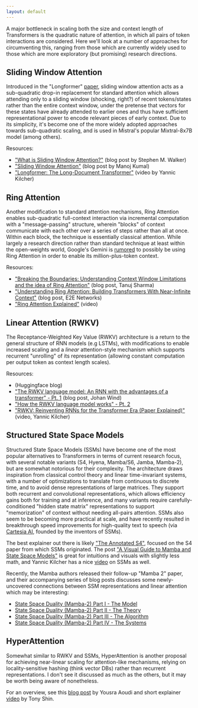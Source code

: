 ```yaml
---
layout: default
---
```


A major bottleneck in scaling both the size and context length of Transformers is the quadratic nature of attention, in which all pairs of token interactions are considered. Here we'll look at a number of approaches for circumventing this, ranging from those which are currently widely used to those which are more exploratory (but promising) research directions.

<h2>Sliding Window Attention</h2>

Introduced in the "Longformer" [paper](https://arxiv.org/abs/2004.05150), sliding window attention acts as a sub-quadratic drop-in replacement for standard attention which allows attending only to a sliding window (shocking, right?) of recent tokens/states rather than the entire context window, under the pretense that vectors for these states have already attended to earlier ones and thus have sufficient representational power to encode relevant pieces of early context. Due to its simplicity, it's become one of the more widely adopted approaches towards sub-quadratic scaling, and is used in Mistral's popular Mixtral-8x7B model (among others).

Resources:

- ["What is Sliding Window Attention?"](https://klu.ai/glossary/sliding-window-attention) (blog post by Stephen M. Walker)
- ["Sliding Window Attention"](https://medium.com/@manojkumal/sliding-window-attention-565f963a1ffd) (blog post by Manoj Kumal)
- ["Longformer: The Long-Document Transformer"](https://www.youtube.com/watch?v=_8KNb5iqblE) (video by Yannic Kilcher)

<h2>Ring Attention</h2>

Another modification to standard attention mechanisms, Ring Attention enables sub-quadratic full-context interaction via incremental computation with a "message-passing" structure, wherein "blocks" of context communicate with each other over a series of steps rather than all at once. Within each block, the technique is essentially classical attention. While largely a research direction rather than standard technique at least within the open-weights world, Google's Gemini is [rumored](https://www.reddit.com/r/MachineLearning/comments/1arj2j8/d_gemini_1m10m_token_context_window_how/) to possibly be using Ring Attention in order to enable its million-plus-token context.

Resources:

- ["Breaking the Boundaries: Understanding Context Window Limitations and the idea of Ring Attention"](https://medium.com/@tanuj22july/breaking-the-boundaries-understanding-context-window-limitations-and-the-idea-of-ring-attention-170e522d44b2) (blog post, Tanuj Sharma)
- ["Understanding Ring Attention: Building Transformers With Near-Infinite Context"](https://www.e2enetworks.com/blog/understanding-ring-attention-building-transformers-with-near-infinite-context) (blog post, E2E Networks)
- ["Ring Attention Explained"](https://www.youtube.com/watch?v=jTJcP8iyoOM) (video)

<h2>Linear Attention (RWKV)</h2>

The Receptance-Weighted Key Value (RWKV) architecture is a return to the general structure of RNN models (e.g LSTMs), with modifications to enable increased scaling and a _linear_ attention-style mechanism which supports recurrent "unrolling" of its representation (allowing constant computation per output token as context length scales).

Resources:

- [](https://huggingface.co/blog/rwkv) (Huggingface blog)
- ["The RWKV language model: An RNN with the advantages of a transformer" - Pt. 1](https://johanwind.github.io/2023/03/23/rwkv_overview.html) (blog post, Johan Wind)
- ["How the RWKV language model works" - Pt. 2](https://johanwind.github.io/2023/03/23/rwkv_details.html)
- ["RWKV: Reinventing RNNs for the Transformer Era (Paper Explained)"](https://www.youtube.com/watch?v=x8pW19wKfXQ) (video, Yannic Kilcher)

<h2>Structured State Space Models</h2>

Structured State Space Models (SSMs) have become one of the most popular alternatives to Transformers in terms of current research focus, with several notable variants (S4, Hyena, Mamba/S6, Jamba, Mamba-2), but are somewhat notorious for their complexity.
The architecture draws inspiration from classical control theory and linear time-invariant systems, with a number of optimizations to translate from continuous to discrete time, and to avoid dense representations of large matrices. They support both recurrent and convolutional representations, which allows efficiency gains both for training and at inference, and many variants require carefully-conditioned "hidden state matrix" representations to support "memorization" of context without needing all-pairs attention. SSMs also seem to be becoming more practical at scale, and have recently resulted in breakthrough speed improvements for high-quality text to speech (via [Cartesia AI](https://www.cartesia.ai/), founded by the inventors of SSMs).

The best explainer out there is likely ["The Annotated S4"](https://srush.github.io/annotated-s4/), focused on the S4 paper from which SSMs originated. The post ["A Visual Guide to Mamba and State Space Models"](https://newsletter.maartengrootendorst.com/p/a-visual-guide-to-mamba-and-state) is great for intuitions and visuals with slightly less math, and Yannic Kilcher has a nice [video](https://www.youtube.com/watch?v=9dSkvxS2EB0) on SSMs as well.

Recently, the Mamba authors released their follow-up "Mamba 2" paper, and their accompanying series of blog posts discusses some newly-uncovered connections between SSM representations and linear attention which may be interesting:

- [State Space Duality (Mamba-2) Part I - The Model](https://tridao.me/blog/2024/mamba2-part1-model/)
- [State Space Duality (Mamba-2) Part II - The Theory](https://tridao.me/blog/2024/mamba2-part2-theory/)
- [State Space Duality (Mamba-2) Part III - The Algorithm](https://tridao.me/blog/2024/mamba2-part3-algorithm/)
- [State Space Duality (Mamba-2) Part IV - The Systems](https://tridao.me/blog/2024/mamba2-part4-systems/)

<h2>HyperAttention</h2>

Somewhat similar to RWKV and SSMs, HyperAttention is another proposal for achieving near-linear scaling for attention-like mechanisms, relying on locality-sensitive hashing (think vector DBs) rather than recurrent representations. I don't see it discussed as much as the others, but it may be worth being aware of nonetheless.

For an overview, see this [blog post](https://medium.com/@yousra.aoudi/linear-time-magic-how-hyperattention-optimizes-large-language-models-b691c0e2c2b0) by Yousra Aoudi and short explainer [video](https://www.youtube.com/watch?v=uvix7XwAjOg) by Tony Shin.
